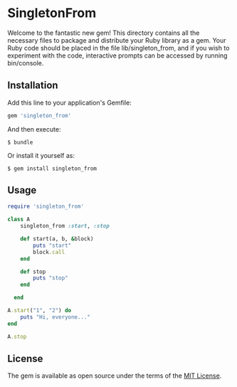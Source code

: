 # SingletonFrom

Welcome to the fantastic new gem! This directory contains all the necessary files to package and distribute your Ruby library as a gem. Your Ruby code should be placed in the file lib/singleton_from, and if you wish to experiment with the code, interactive prompts can be accessed by running bin/console.

## Installation

Add this line to your application's Gemfile:

```ruby
gem 'singleton_from'
```

And then execute:

    $ bundle

Or install it yourself as:

    $ gem install singleton_from

## Usage

```ruby
require 'singleton_from'

class A
	singleton_from :start, :stop

	def start(a, b, &block)
		puts "start"
		block.call
	end

	def stop
		puts "stop"
	end

  end

A.start("1", "2") do
	puts "Hi, everyone..."
end

A.stop
```

## License

The gem is available as open source under the terms of the [MIT License](http://opensource.org/licenses/MIT).

